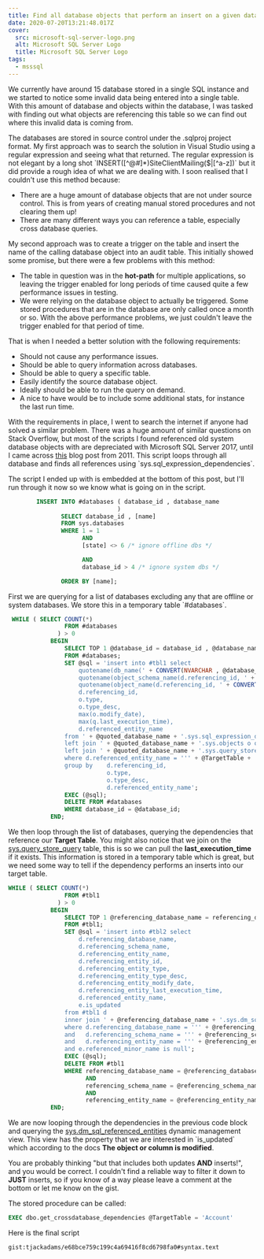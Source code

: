 ```yaml
---
title: Find all database objects that perform an insert on a given database table
date: 2020-07-20T13:21:48.017Z
cover:
  src: microsoft-sql-server-logo.png
  alt: Microsoft SQL Server Logo
  title: Microsoft SQL Server Logo
tags:
  - msssql
---
```


We currently have around 15 database stored in a single SQL instance and we started to notice some invalid data being entered into a single table. With this amount of database and objects within the database, I was tasked with finding out what objects are referencing this table so we can find out where this invalid data is coming from.

The databases are stored in source control under the .sqlproj project format. My first approach was to search the solution in Visual Studio using a regular expression and seeing what that returned. The regular expression is not elegant by a long shot \`INSERT([^@#]\*)SiteClientMailing(\$|[^a-z])\` but it did provide a rough idea of what we are dealing with. I soon realised that I couldn't use this method because:

- There are a huge amount of database objects that are not under source control. This is from years of creating manual stored procedures and not clearing them up!
- There are many different ways you can reference a table, especially cross database queries.

My second approach was to create a trigger on the table and insert the name of the calling database object into an audit table. This initially showed some promise, but there were a few problems with this method:

- The table in question was in the **hot-path** for multiple applications, so leaving the trigger enabled for long periods of time caused quite a few performance issues in testing.
- We were relying on the database object to actually be triggered. Some stored procedures that are in the database are only called once a month or so. With the above performance problems, we just couldn't leave the trigger enabled for that period of time.

That is when I needed a better solution with the following requirements:

- Should not cause any performance issues.
- Should be able to query information across databases.
- Should be able to query a specific table.
- Easily identify the source database object.
- Ideally should be able to run the query on demand.
- A nice to have would be to include some additional stats, for instance the last run time.

With the requirements in place, I went to search the internet if anyone had solved a similar problem. There was a huge amount of similar questions on Stack Overflow, but most of the scripts I found referenced old system database objects with are depreciated with Microsoft SQL Server 2017, until I came across [this](https://zakird.com/mssql/2011/06/07/finding-cross-database-dependencies) blog post from 2011. This script loops through all database and finds all references using \`sys.sql_expression_dependencies\`.

The script I ended up with is embedded at the bottom of this post, but I'll run through it now so we know what is going on in the script.

```sql
        INSERT INTO #databases ( database_id , database_name
                               )
               SELECT database_id , [name]
               FROM sys.databases
               WHERE 1 = 1
                     AND
                     [state] <> 6 /* ignore offline dbs */

                     AND
                     database_id > 4 /* ignore system dbs */

               ORDER BY [name];
```

First we are querying for a list of databases excluding any that are offline or system databases. We store this in a temporary table \`#databases\`.

```sql
 WHILE ( SELECT COUNT(*)
                FROM #databases
              ) > 0
            BEGIN
                SELECT TOP 1 @database_id = database_id , @database_name = database_name , @quoted_database_name = QUOTENAME(DB_NAME(CONVERT(NVARCHAR , database_id)))
                FROM #databases;
                SET @sql = 'insert into #tbl1 select
					quotename(db_name(' + CONVERT(NVARCHAR , @database_id) + ')),
					quotename(object_schema_name(d.referencing_id, ' + CONVERT(NVARCHAR , @database_id) + ')),
					quotename(object_name(d.referencing_id, ' + CONVERT(NVARCHAR , @database_id) + ')),
					d.referencing_id,
					o.type,
					o.type_desc,
					max(o.modify_date),
					max(q.last_execution_time),
					d.referenced_entity_name
				from ' + @quoted_database_name + '.sys.sql_expression_dependencies d
				left join ' + @quoted_database_name + '.sys.objects o on d.referencing_id = o.object_id
				left join ' + @quoted_database_name + '.sys.query_store_query q on d.referencing_id = q.object_id
				where d.referenced_entity_name = ''' + @TargetTable + '''
				group by	d.referencing_id,
							o.type,
							o.type_desc,
							d.referenced_entity_name';
                EXEC (@sql);
                DELETE FROM #databases
                WHERE database_id = @database_id;
            END;
```

We then loop through the list of databases, querying the dependencies that reference our **Target Table**. You might also notice that we join on the [sys.query_store_query](https://docs.microsoft.com/en-us/sql/relational-databases/system-catalog-views/sys-query-store-query-transact-sql?view=sql-server-ver15) table, this is so we can pull the **last_execution_time** if it exists. This information is stored in a temporary table which is great, but we need some way to tell if the dependency performs an inserts into our target table.

```sql
WHILE ( SELECT COUNT(*)
                FROM #tbl1
              ) > 0
            BEGIN
                SELECT TOP 1 @referencing_database_name = referencing_database_name , @referencing_schema_name = referencing_schema_name , @referencing_entity_name = referencing_entity_name
                FROM #tbl1;
                SET @sql = 'insert into #tbl2 select
					d.referencing_database_name,
					d.referencing_schema_name,
					d.referencing_entity_name,
					d.referencing_entity_id,
					d.referencing_entity_type,
					d.referencing_entity_type_desc,
					d.referencing_entity_modify_date,
					d.referencing_entity_last_execution_time,
					d.referenced_entity_name,
					e.is_updated
				from #tbl1 d
				inner join ' + @referencing_database_name + '.sys.dm_sql_referenced_entities(''' + @referencing_schema_name + '.' + @referencing_entity_name + ''', ''OBJECT'') e on d.referenced_entity_name = e.referenced_entity_name
				where d.referencing_database_name = ''' + @referencing_database_name + '''
				and	  d.referencing_schema_name = ''' + @referencing_schema_name + '''
				and   d.referencing_entity_name = ''' + @referencing_entity_name + '''
		        and e.referenced_minor_name is null';
                EXEC (@sql);
                DELETE FROM #tbl1
                WHERE referencing_database_name = @referencing_database_name
                      AND
                      referencing_schema_name = @referencing_schema_name
                      AND
                      referencing_entity_name = @referencing_entity_name;
            END;
```

We are now looping through the dependencies in the previous code block and querying the [sys.dm_sql_referenced_entities](https://docs.microsoft.com/en-us/sql/relational-databases/system-dynamic-management-views/sys-dm-sql-referenced-entities-transact-sql?view=sql-server-ver15) dynamic management view. This view has the property that we are interested in \`is_updated\` which according to the docs **The object or column is modified**.

You are probably thinking "but that includes both updates **AND** inserts!", and you would be correct. I couldn't find a reliable way to filter it down to **JUST** inserts, so if you know of a way please leave a comment at the bottom or let me know on the gist.

The stored procedure can be called:

```sql
EXEC dbo.get_crossdatabase_dependencies @TargetTable = 'Account'
```

Here is the final script

`gist:tjackadams/e68bce759c199c4a69416f8cd6798fa0#syntax.text`
